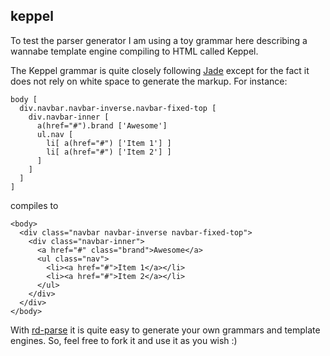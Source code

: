 ## keppel
To test the parser generator I am using a toy grammar here describing a wannabe template engine compiling to HTML called Keppel.

The Keppel grammar is quite closely following [Jade](http://jade-lang.com/) except for the fact it does not rely on white space to generate the markup. For instance:

    body [
      div.navbar.navbar-inverse.navbar-fixed-top [
        div.navbar-inner [
          a(href="#").brand ['Awesome']
          ul.nav [
            li[ a(href="#") ['Item 1'] ]
            li[ a(href="#") ['Item 2'] ]
          ]
        ]
      ]
    ]

compiles to

    <body>
      <div class="navbar navbar-inverse navbar-fixed-top">
        <div class="navbar-inner">
          <a href="#" class="brand">Awesome</a>
          <ul class="nav">
            <li><a href="#">Item 1</a></li>
            <li><a href="#">Item 2</a></li>
          </ul>
        </div>
      </div>
    </body>

With [rd-parse](https://github.com/dmaevsky/rd-parse.git) it is quite easy to generate your own grammars and template engines. So, feel free to fork it and use it as you wish :)

